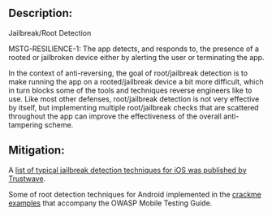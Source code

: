 ## Description:

Jailbreak/Root Detection

MSTG-RESILIENCE-1: The app detects, and responds to, the presence of a rooted or jailbroken device either by alerting the user or terminating the app.

In the context of anti-reversing, the goal of root/jailbreak detection is to make running the app on a rooted/jailbreak device a bit more difficult, which in turn blocks some of the tools and techniques reverse engineers like to use. Like most other defenses, root/jailbreak detection is not very effective by itself, but implementing multiple root/jailbreak checks that are scattered throughout the app can improve the effectiveness of the overall anti-tampering scheme.


## Mitigation:

A [list of typical jailbreak detection techniques for iOS was published by Trustwave](https://www.trustwave.com/Resources/SpiderLabs-Blog/Jailbreak-Detection-Methods/ "Jailbreak Detection Methods on the Trustware Spiderlabs Blog").

Some of root detection techniques for Android implemented in the [crackme examples](https://github.com/OWASP/owasp-mstg/tree/master/Crackmes "OWASP Mobile Crackmes") that accompany the OWASP Mobile Testing Guide.